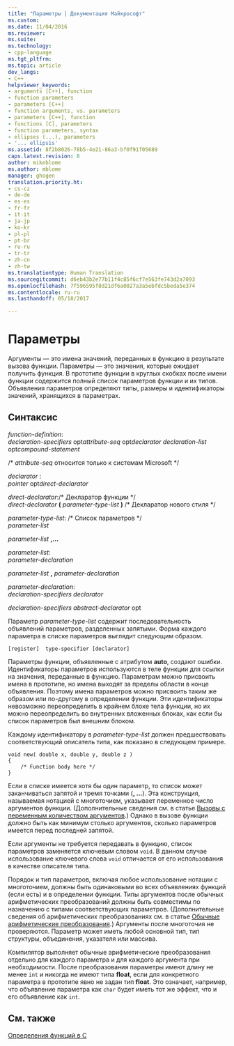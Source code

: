 ```yaml
---
title: "Параметры | Документация Майкрософт"
ms.custom: 
ms.date: 11/04/2016
ms.reviewer: 
ms.suite: 
ms.technology:
- cpp-language
ms.tgt_pltfrm: 
ms.topic: article
dev_langs:
- C++
helpviewer_keywords:
- arguments [C++], function
- function parameters
- parameters [C++]
- function arguments, vs. parameters
- parameters [C++], function
- functions [C], parameters
- function parameters, syntax
- ellipses (...), parameters
- '... ellipsis'
ms.assetid: 8f2b8026-78b5-4e21-86a3-bf0f91f05689
caps.latest.revision: 8
author: mikeblome
ms.author: mblome
manager: ghogen
translation.priority.ht:
- cs-cz
- de-de
- es-es
- fr-fr
- it-it
- ja-jp
- ko-kr
- pl-pl
- pt-br
- ru-ru
- tr-tr
- zh-cn
- zh-tw
ms.translationtype: Human Translation
ms.sourcegitcommit: d6eb43b2e77b11f4c85f6cf7e563fe743d2a7093
ms.openlocfilehash: 7f596595f8d21df6a0027a3a5ebfdc5beda5e374
ms.contentlocale: ru-ru
ms.lasthandoff: 05/18/2017

---
```

# <a name="parameters"></a>Параметры
Аргументы — это имена значений, переданных в функцию в результате вызова функции. Параметры — это значения, которые ожидает получить функция. В прототипе функции в круглых скобках после имени функции содержится полный список параметров функции и их типов. Объявления параметров определяют типы, размеры и идентификаторы значений, хранящихся в параметрах.  
  
## <a name="syntax"></a>Синтаксис  
 *function-definition*:  
 *declaration-specifiers* opt*attribute-seq* opt*declarator declaration-list* opt*compound-statement*  
  
 /\* *attribute-seq* относится только к системам Microsoft */  
  
 *declarator* :  
 *pointer* opt*direct-declarator*  
  
 *direct-declarator*:/\* Декларатор функции \*/  
 *direct-declarator*  **(**  *parameter-type-list*  **)** /* Декларатор нового стиля \*/  
  
 *parameter-type-list*: /\* Список параметров \*/  
 *parameter-list*  
  
 *parameter-list* **,...**  
  
 *parameter-list*:  
 *parameter-declaration*  
  
 *parameter-list*  **,**  *parameter-declaration*  
  
 *parameter-declaration*:  
 *declaration-specifiers declarator*  
  
 *declaration-specifiers abstract-declarator* opt  
  
 Параметр *parameter-type-list* содержит последовательность объявлений параметров, разделенных запятыми. Форма каждого параметра в списке параметров выглядит следующим образом.  
  
```  
[register]  type-specifier [declarator]   
```  
  
 Параметры функции, объявленные с атрибутом **auto**, создают ошибки. Идентификаторы параметров используются в теле функции для ссылки на значения, переданные в функцию. Параметрам можно присвоить имена в прототипе, но имена выходят за пределы области в конце объявления. Поэтому имена параметров можно присвоить таким же образом или по-другому в определении функции. Эти идентификаторы невозможно переопределить в крайнем блоке тела функции, но их можно переопределить во внутренних вложенных блоках, как если бы список параметров был внешним блоком.  
  
 Каждому идентификатору в *parameter-type-list* должен предшествовать соответствующий описатель типа, как показано в следующем примере.  
  
```  
void new( double x, double y, double z )  
{  
    /* Function body here */  
}  
```  
  
 Если в списке имеется хотя бы один параметр, то список может заканчиваться запятой и тремя точками (**, ...**). Эта конструкция, называемая нотацией с многоточием, указывает переменное число аргументов функции. (Дополнительные сведения см. в статье [Вызовы с переменным количеством аргументов](../c-language/calls-with-a-variable-number-of-arguments.md).) Однако в вызове функции должно быть как минимум столько аргументов, сколько параметров имеется перед последней запятой.  
  
 Если аргументы не требуется передавать в функцию, список параметров заменяется ключевым словом `void`. В данном случае использование ключевого слова `void` отличается от его использования в качестве описателя типа.  
  
 Порядок и тип параметров, включая любое использование нотации с многоточием, должны быть одинаковыми во всех объявлениях функций (если есть) и в определении функции. Типы аргументов после обычных арифметических преобразований должны быть совместимы по назначению с типами соответствующих параметров. (Дополнительные сведения об арифметических преобразованиях см. в статье [Обычные арифметические преобразования](../c-language/usual-arithmetic-conversions.md).) Аргументы после многоточия не проверяются. Параметр может иметь любой основной тип, тип структуры, объединения, указателя или массива.  
  
 Компилятор выполняет обычные арифметические преобразования отдельно для каждого параметра и для каждого аргумента при необходимости. После преобразования параметры имеют длину не менее `int` и никогда не имеют типа **float**, если для конкретного параметра в прототипе явно не задан тип **float**. Это означает, например, что объявление параметра как `char` будет иметь тот же эффект, что и его объявление как `int`.  
  
## <a name="see-also"></a>См. также  
 [Определения функций в C](../c-language/c-function-definitions.md)
